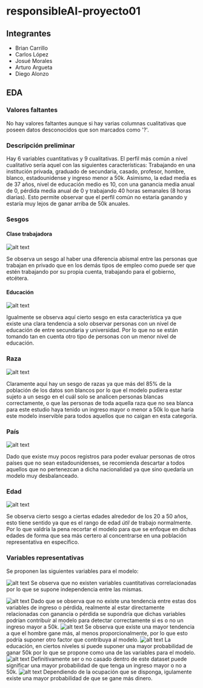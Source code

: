 # responsibleAI-proyecto01

## Integrantes

- Brian Carrillo
- Carlos López
- Josué Morales
- Arturo Argueta
- Diego Alonzo

## EDA

### Valores faltantes

No hay valores faltantes aunque si hay varias columnas cualitativas que poseen datos desconocidos que son marcados como '?'.

### Descripción preliminar

Hay 6 variables cuantitativas y 9 cualitativas.
El perfil más común a nivel cualitativo sería aquel con las siguientes características: Trabajando en una institución privada, graduado de secundaria, casado, profesor, hombre, blanco, estadounidense y ingreso menor a 50k. Asimismo, la edad media es de 37 años, nivel de educación medio es 10, con una ganancia media anual de 0, pérdida media anual de 0 y trabajando 40 horas semanales (8 horas diarias).
Esto permite observar que el perfil común no estaría ganando y estaría muy lejos de ganar arriba de 50k anuales.

### Sesgos

#### Clase trabajadora

![alt text](img/image.png)

Se observa un sesgo al haber una diferencia abismal entre las personas que trabajan en privado que en los demás tipos de empleo como puede ser que estén trabajando por su propia cuenta, trabajando para el gobierno, etcétera.

#### Educación

![alt text](img/image-1.png)

Igualmente se observa aquí cierto sesgo en esta característica ya que existe una clara tendencia a solo observar personas con un nivel de educación de entre secundaria y universidad. Por lo que no se están tomando tan en cuenta otro tipo de personas con un menor nivel de educación.

### Raza

![alt text](img/image-2.png)

Claramente aquí hay un sesgo de razas ya que más del 85% de la población de los datos son blancos por lo que el modelo pudiera estar sujeto a un sesgo en el cuál solo se analicen personas blancas correctamente, o que las personas de toda aquella raza que no sea blanca para este estudio haya tenido un ingreso mayor o menor a 50k lo que haría este modelo inservible para todos aquellos que no caigan en esta categoría.

### País

![alt text](img/image-3.png)

Dado que existe muy pocos registros para poder evaluar personas de otros países que no sean estadounidenses, se recomienda descartar a todos aquellos que no pertenezcan a dicha nacionalidad ya que sino quedaría un modelo muy desbalanceado.

### Edad

![alt text](img/image-4.png)

Se observa cierto sesgo a ciertas edades alrededor de los 20 a 50 años, esto tiene sentido ya que es el rango de edad _útil_ de trabajo normalmente. Por lo que valdría la pena recortar el modelo para que se enfoque en dichas edades de forma que sea más certero al concentrarse en una población representativa en específico.

### Variables representativas

Se proponen las siguientes variables para el modelo:

![alt text](img/image-5.png)
Se observa que no existen variables cuantitativas correlacionadas por lo que se supone independencia entre las mismas.

![alt text](img/image-6.png)
Dado que se observa que no existe una tendencia entre estas dos variables de ingreso o pérdida, realmente al estar directamente relacionadas con ganancia o pérdida se supondría que dichas variables podrían contribuír al modelo para detectar correctamente si es o no un ingreso mayor a 50k.
![alt text](img/image-7.png)
Se observa que existe una mayor tendencia a que el hombre gane más, al menos proporcionalmente, por lo que esto podría suponer otro factor que contribuya al modelo.
![alt text](img/image-8.png)
La educación, en ciertos niveles si puede suponer una mayor probabilidad de ganar 50k por lo que se propone como una de las variables para el modelo.
![alt text](img/image-9.png)
Definitivamente ser o no casado dentro de este dataset puede significar una mayor probabilidad de que tenga un ingreso mayor o no a 50k.
![alt text](img/image-10.png)
Dependiendo de la ocupación que se disponga, igulamente existe una mayor probabilidad de que se gane más dinero.
